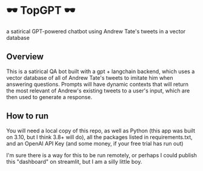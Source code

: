 # 🕶️ TopGPT 🕶️
 a satirical GPT-powered chatbot using Andrew Tate's tweets in a vector database
 
## Overview
This is a satirical QA bot built with a gpt + langchain backend, which uses a vector database of all of Andrew Tate's tweets to imitate him when answering questions. Prompts will have dynamic contexts that will return the most relevant of Andrew's existing tweets to a user's input, which are then used to generate a response.

## How to run
You will need a local copy of this repo, as well as Python (this app was built on 3.10, but I think 3.8+ will do), all the packages listed in requirements.txt, and an OpenAI API Key (and some money, if your free trial has run out)

I'm sure there is a way for this to be run remotely, or perhaps I could publish this "dashboard" on streamlit, but I am a silly little boy.
